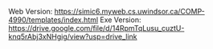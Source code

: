 Web Version: https://simic6.myweb.cs.uwindsor.ca/COMP-4990/templates/index.html
Exe Version: https://drive.google.com/file/d/14RpmTqLusu_cuztU-knq5rAbj3xNHgig/view?usp=drive_link
